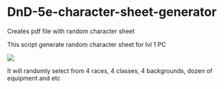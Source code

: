 # DnD-5e-character-sheet-generator
Creates pdf file with random character sheet

This script generate random character sheet for lvl 1 PC

![](read_me_gif.gif)

It will randomly select from 4 races, 4 classes, 4 backgrounds, dozen of equipment and etc


